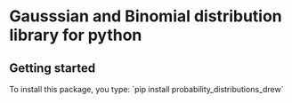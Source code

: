 <h1>Gausssian and Binomial distribution library for python
</h1>
<h2>Getting started</h2>
To install this package, you type:
`pip install probability_distributions_drew`
